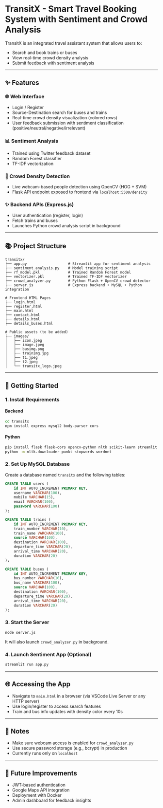 # TransitX - Smart Travel Booking System with Sentiment and Crowd Analysis

TransitX is an integrated travel assistant system that allows users to:

* Search and book trains or buses
* View real-time crowd density analysis
* Submit feedback with sentiment analysis

---

## ✨ Features

### 🌐 Web Interface

* Login / Register
* Source-Destination search for buses and trains
* Real-time crowd density visualization (colored rows)
* User feedback submission with sentiment classification (positive/neutral/negative/irrelevant)

### 📊 Sentiment Analysis

* Trained using Twitter feedback dataset
* Random Forest classifier
* TF-IDF vectorization

### 👬 Crowd Density Detection

* Live webcam-based people detection using OpenCV (HOG + SVM)
* Flask API endpoint exposed to frontend via `localhost:5500/density`

### ✨ Backend APIs (Express.js)

* User authentication (register, login)
* Fetch trains and buses
* Launches Python crowd analysis script in background

---

## 📚 Project Structure

```
transitx/
├── app.py                   # Streamlit app for sentiment analysis
├── sentiment_analysis.py    # Model training script 
├── rf_model.pkl             # Trained Random Forest model 
├── vectorizer.pkl           # Trained TF-IDF vectorizer 
├── crowd_analyzer.py        # Python Flask + OpenCV crowd detector
├── server.js                # Express backend + MySQL + Python integration

# Frontend HTML Pages
├── login.html
├── register.html
├── main.html
├── contact.html
├── details.html             
├── details_buses.html       

# Public assets (to be added)
├── images/
│   ├── icon.jpeg
│   ├── image.jpeg
│   ├── busimg.png
│   ├── trainimg.jpg
│   ├── t1.jpeg
│   ├── t2.jpeg
│   └── transitx_logo.jpeg
```

---

## 🚀 Getting Started

### 1. Install Requirements

#### Backend

```bash
cd transitx
npm install express mysql2 body-parser cors
```

#### Python

```bash
pip install flask flask-cors opencv-python nltk scikit-learn streamlit joblib pandas
python -m nltk.downloader punkt stopwords wordnet
```

### 2. Set Up MySQL Database

Create a database named `transitx` and the following tables:

```sql
CREATE TABLE users (
    id INT AUTO_INCREMENT PRIMARY KEY,
    username VARCHAR(100),
    mobile VARCHAR(15),
    email VARCHAR(100),
    password VARCHAR(100)
);

CREATE TABLE trains (
    id INT AUTO_INCREMENT PRIMARY KEY,
    train_number VARCHAR(10),
    train_name VARCHAR(100),
    source VARCHAR(100),
    destination VARCHAR(100),
    departure_time VARCHAR(20),
    arrival_time VARCHAR(20),
    duration VARCHAR(20)
);

CREATE TABLE buses (
    id INT AUTO_INCREMENT PRIMARY KEY,
    bus_number VARCHAR(10),
    bus_name VARCHAR(100),
    source VARCHAR(100),
    destination VARCHAR(100),
    departure_time VARCHAR(20),
    arrival_time VARCHAR(20),
    duration VARCHAR(20)
);
```

### 3. Start the Server

```bash
node server.js
```

It will also launch `crowd_analyzer.py` in background.

### 4. Launch Sentiment App (Optional)

```bash
streamlit run app.py
```

---

## 🌐 Accessing the App

* Navigate to `main.html` in a browser (via VSCode Live Server or any HTTP server)
* Use login/register to access search features
* Train and bus info updates with density color every 10s

---

## 🚫 Notes

* Make sure webcam access is enabled for `crowd_analyzer.py`
* Use secure password storage (e.g., bcrypt) in production
* Currently runs only on `localhost`

---

## 🚀 Future Improvements

* JWT-based authentication
* Google Maps API integration
* Deployment with Docker
* Admin dashboard for feedback insights
